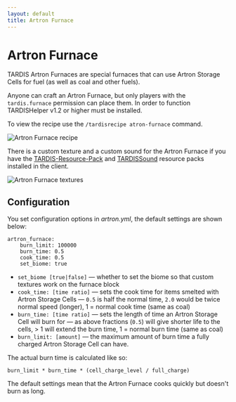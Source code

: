 ```yaml
---
layout: default
title: Artron Furnace
---
```


# Artron Furnace

TARDIS Artron Furnaces are special furnaces that can use Artron Storage Cells
for fuel (as well as coal and other fuels).

Anyone can craft an Artron Furnace, but only players with the `tardis.furnace`
permission can place them. In order to function TARDISHelper v1.2 or higher must
be installed.

To view the recipe use the `/tardisrecipe atron-furnace` command.

![Artron Furnace recipe](images/docs/artronfurnace.jpg)

There is a custom texture and a custom sound for the Artron Furnace if you have
the [TARDIS-Resource-Pack](https://github.com/eccentricdevotion/TARDIS-Resource-Pack) and
[TARDISSound](https://github.com/eccentricdevotion/TARDIS-SoundResourcePack)
resource packs installed in the client.

![Artron Furnace textures](images/docs/artron_furnace.jpg)

## Configuration

You set configuration options in _artron.yml_, the default settings are shown below:

    artron_furnace:
        burn_limit: 100000
        burn_time: 0.5
        cook_time: 0.5
        set_biome: true

- `set_biome [true|false]` — whether to set the biome so that custom textures
  work on the furnace block
- `cook_time: [time ratio]` — sets the cook time for items smelted with Artron
  Storage Cells — `0.5` is half the normal time, `2.0` would be twice normal
  speed (longer), 1 = normal cook time (same as coal)
- `burn_time: [time ratio]` — sets the length of time an Artron Storage Cell will
  burn for — as above fractions (`0.5`) will give shorter life to the cells, \> 1
  will extend the burn time, 1 = normal burn time (same as coal)
- `burn_limit: [amount]` — the maximum amount of burn time a fully charged Artron
  Storage Cell can have.

The actual burn time is calculated like so:

    burn_limit * burn_time * (cell_charge_level / full_charge)

The default settings mean that the Artron Furnace cooks quickly but doesn't burn as long.

